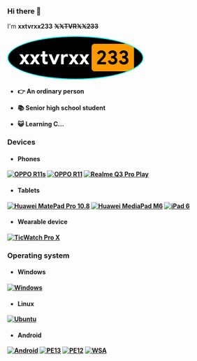 ### Hi there 👋
I'm **xxtvrxx233** ~~<b>𝕏𝕏<b>TVR𝕏𝕏233~~

<div>
     <a href="https://github.com/xxtvrxx233"><img src="/xxtvrxx233.png" width="auto" height="auto"                                              alt="xxtvrxx233.png" style="border: 2px solid cyan; border-radius: 50%"></a>
   </div>
   
- :point_right: An ordinary person

- 📚 Senior high school student

- 😺 Learning C...

### Devices
- #### Phones
[![OPPO R11s](https://img.shields.io/badge/-OPPO%20R11s-darkgreen?style=for-the-badge)](https://m.gsmarena.com/oppo_r11s-8911.php)
[![OPPO R11](https://img.shields.io/badge/-OPPO%20R11-darkgreen?style=for-the-badge)](https://www.gsmarena.com/oppo_r11-8644.php)
[![Realme Q3 Pro Play](https://img.shields.io/badge/Realme%20Q3%20Pro-Special-ED9121?style=for-the-badge&logo=realme&logoColor=FFFFFF&labelColor=FFD700)](https://www.realme.com/realme-q3-pro-special/specs)
- #### Tablets
[![Huawei MatePad Pro 10.8](https://img.shields.io/badge/Huawei%20MatePad%20Pro-10.8-DCDCDC?style=for-the-badge&logo=Huawei&logoColor=DCDCDC&labelColor=B22222)](https://m.vmall.com/product/10086452383776.html)
[![Huawei MediaPad M6](https://img.shields.io/badge/Huawei%20MediaPad%206-B22222?style=for-the-badge&logo=Huawei&logoColor=DCDCDC&labelColor=B22222)](https://www.vmall.com/product/10086212903203.html)
[![iPad 6](https://img.shields.io/badge/ipad%206-000000?style=for-the-badge&logo=apple&logoColor=FFFFFF&labelColor=000000)](https://www.apple.com/)
- #### Wearable device
[![TicWatch Pro X](https://img.shields.io/badge/TicWatch%20Pro%20x-DCDCDC?style=for-the-badge&logo=WearOS&logoColor=F8F8FF&labelColor=000000)](https://www.ticstore.com/products/prox)

### Operating system
- #### Windows
 [![Windows](https://img.shields.io/badge/Windows%2011%2022H2-00BBFF?style=for-the-badge&logo=Windows11&logoColor=FFFFFF&labelColor=00BBFF)](https://www.microsoft.com/windows/windows-11)

- #### Linux
[![Ubuntu](https://img.shields.io/badge/Ubuntu%2020.04LTS-FF5733?style=for-the-badge&logo=ubuntu&logoColor=F8F8FF)](https://www.debian.org/releases/sid/)

- #### Android
[![Android](https://img.shields.io/badge/ColorOS%2012-00C000?style=for-the-badge&logo=android&logoColor=FFFFFF&labelColor=00C000)](https://www.coloros.com/feature/coloros12)
[![PE13](https://img.shields.io/badge/Pixel%20Experience%2013-00C000?style=for-the-badge&logo=android&logoColor=FFFFFF&labelColor=00C000)](https://www.android.com/android-13/)
[![PE12](https://img.shields.io/badge/Pixel%20Experience%2012.1-00C000?style=for-the-badge&logo=android&logoColor=FFFFFF&labelColor=00C000)](https://www.android.com/android-12/)
[![WSA](https://img.shields.io/badge/Windoes%20Subsystem%20for%20Android-00C000?style=for-the-badge&logo=Windows11&logoColor=FFFFFF&labelColor=00C000)](https://learn.microsoft.com/windows/android/wsa/)
 
<!--
**xxtvrxx233/xxtvrxx233** is a ✨ _special_ ✨ repository because its `README.md` (this file) appears on your GitHub profile.

Here are some ideas to get you started:

- 🔭 I’m currently working on ...
- 🌱 I’m currently learning ...
- 👯 I’m looking to collaborate on ...
- 🤔 I’m looking for help with ...
- 💬 Ask me about ...
- 📫 How to reach me: ...
- 😄 Pronouns: ...
- ⚡ Fun fact: ...
-->
